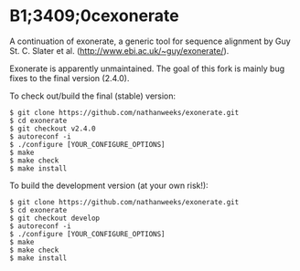 B1;3409;0cexonerate
=========

A continuation of exonerate, a generic tool for sequence alignment by Guy St.
C. Slater et al. (http://www.ebi.ac.uk/~guy/exonerate/).

Exonerate is apparently unmaintained. The goal of this fork is mainly bug
fixes to the final version (2.4.0).

To check out/build the final (stable) version:

```
$ git clone https://github.com/nathanweeks/exonerate.git
$ cd exonerate
$ git checkout v2.4.0
$ autoreconf -i
$ ./configure [YOUR_CONFIGURE_OPTIONS]
$ make
$ make check
$ make install
```

To build the development version (at your own risk!):

```
$ git clone https://github.com/nathanweeks/exonerate.git
$ cd exonerate
$ git checkout develop
$ autoreconf -i
$ ./configure [YOUR_CONFIGURE_OPTIONS]
$ make
$ make check
$ make install
```
